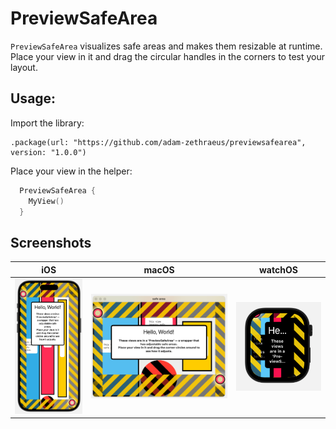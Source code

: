 #  PreviewSafeArea

`PreviewSafeArea` visualizes safe areas and makes them resizable at runtime.
Place your view in it and drag the circular handles in the corners to test your layout.



## Usage:

Import the library:
```
.package(url: "https://github.com/adam-zethraeus/previewsafearea", version: "1.0.0")
```

Place your view in the helper:
```swift
  PreviewSafeArea {
    MyView()
  }
```

## Screenshots


| iOS  | macOS  | watchOS  |
|---|---|---|
| ![iOS Screenshot](Resources/ios.png) | ![macOS Screenshot](Resources/macos.png) | ![watchOs Screenshot](Resources/watchos.png) |
